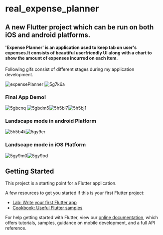 # real_expense_planner

## A new Flutter project which can be run on both iOS and android platforms.
#### 'Expense Planner' is an application used to keep tab on user's expenses.It consists of beautiful userfriendly UI along with a chart to show the amount of expenses incurred on each item.

Following gifs consist of different stages during my application development.

![expensePlanner](https://user-images.githubusercontent.com/65438833/125024032-bc63a180-e09f-11eb-8ef4-136a60706954.gif) ![5g7k6a](https://user-images.githubusercontent.com/65438833/125273802-057c5580-e32d-11eb-87b2-37e560f8fbcd.gif)

### Final App Demo!

![5gbcnq](https://user-images.githubusercontent.com/65438833/125430426-8643af20-f497-46bf-8bb8-1d2a63cfbdd2.gif) ![5gbdm5](https://user-images.githubusercontent.com/65438833/125432358-bffc6a81-96c5-4c72-87ef-13f03a330b09.gif)![5h5bl7](https://user-images.githubusercontent.com/65438833/126440259-0805e574-40d4-426f-9fda-4d9d1001d0fb.gif)![5h5bj1](https://user-images.githubusercontent.com/65438833/126440303-e60a021e-5d0d-45f2-b3e8-bb9f54b7fc0f.gif)

### Landscape mode in android Platform
![5h5b4k](https://user-images.githubusercontent.com/65438833/126439585-e729abe4-cff9-49e9-aef6-2f22c507a740.gif)![5gy9er](https://user-images.githubusercontent.com/65438833/126153890-3b6f7bac-84fe-46f2-8e24-6045f729e8e6.gif)
### Landscape mode in iOS Platform
![5gy9m0](https://user-images.githubusercontent.com/65438833/126154062-d983de38-c79c-4af0-8d6e-b34b3350aaec.gif)![5gy9od](https://user-images.githubusercontent.com/65438833/126154087-e087faad-794c-49ca-9b22-50bc0d172154.gif)





## Getting Started

This project is a starting point for a Flutter application.

A few resources to get you started if this is your first Flutter project:

- [Lab: Write your first Flutter app](https://flutter.dev/docs/get-started/codelab)
- [Cookbook: Useful Flutter samples](https://flutter.dev/docs/cookbook)

For help getting started with Flutter, view our
[online documentation](https://flutter.dev/docs), which offers tutorials,
samples, guidance on mobile development, and a full API reference.
